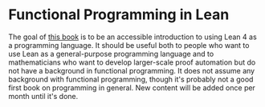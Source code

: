 Functional Programming in Lean
=======================

The goal of [this book](https://lean-lang.org/functional_programming_in_lean/) is to be an accessible introduction to using Lean 4 as a programming language.
It should be useful both to people who want to use Lean as a general-purpose programming language and to mathematicians who want to develop larger-scale proof automation but do not have a background in functional programming.
It does not assume any background with functional programming, though it's probably not a good first book on programming in general.
New content will be added once per month until it's done.
